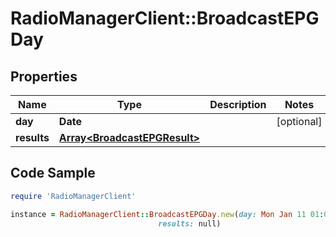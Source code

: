 # RadioManagerClient::BroadcastEPGDay

## Properties

Name | Type | Description | Notes
------------ | ------------- | ------------- | -------------
**day** | **Date** |  | [optional] 
**results** | [**Array&lt;BroadcastEPGResult&gt;**](BroadcastEPGResult.md) |  | 

## Code Sample

```ruby
require 'RadioManagerClient'

instance = RadioManagerClient::BroadcastEPGDay.new(day: Mon Jan 11 01:00:00 CET 2016,
                                 results: null)
```


